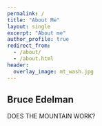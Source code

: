 ```yaml
---
permalink: /
title: "About Me"
layout: single
excerpt: "About me"
author_profile: true
redirect_from: 
  - /about/
  - /about.html
header:
  overlay_image: mt_wash.jpg
---
```



## Bruce Edelman
 
DOES THE MOUNTAIN WORK?
